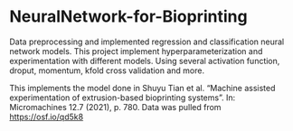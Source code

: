 # NeuralNetwork-for-Bioprinting
Data preprocessing and implemented regression and classification neural network models.
This project implement hyperparameterization and experimentation with different models. Using several activation function, droput, momentum, kfold cross validation and more.

This implements the model done in Shuyu Tian et al. “Machine assisted experimentation of extrusion-based bioprinting systems”. In: Micromachines 12.7 (2021), p. 780. Data was pulled from https://osf.io/qd5k8 
